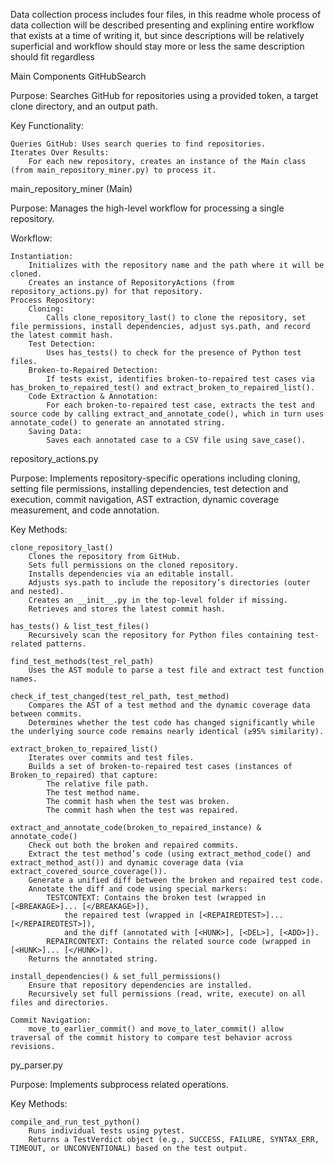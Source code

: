 Data collection process includes four files, in this readme whole process of data collection will be described presenting and explining entire workflow that exists at a time of writing it, but since descriptions will be relatively superficial and workflow should stay more or less the same description should fit regardless

Main Components
GitHubSearch

Purpose:
Searches GitHub for repositories using a provided token, a target clone directory, and an output path.

Key Functionality:

    Queries GitHub: Uses search queries to find repositories.
    Iterates Over Results:
        For each new repository, creates an instance of the Main class (from main_repository_miner.py) to process it.

main_repository_miner (Main)

Purpose:
Manages the high-level workflow for processing a single repository.

Workflow:

    Instantiation:
        Initializes with the repository name and the path where it will be cloned.
        Creates an instance of RepositoryActions (from repository_actions.py) for that repository.
    Process Repository:
        Cloning:
            Calls clone_repository_last() to clone the repository, set file permissions, install dependencies, adjust sys.path, and record the latest commit hash.
        Test Detection:
            Uses has_tests() to check for the presence of Python test files.
        Broken-to-Repaired Detection:
            If tests exist, identifies broken-to-repaired test cases via has_broken_to_repaired_test() and extract_broken_to_repaired_list().
        Code Extraction & Annotation:
            For each broken-to-repaired test case, extracts the test and source code by calling extract_and_annotate_code(), which in turn uses annotate_code() to generate an annotated string.
        Saving Data:
            Saves each annotated case to a CSV file using save_case().

repository_actions.py

Purpose:
Implements repository-specific operations including cloning, setting file permissions, installing dependencies, test detection and execution, commit navigation, AST extraction, dynamic coverage measurement, and code annotation.

Key Methods:

    clone_repository_last()
        Clones the repository from GitHub.
        Sets full permissions on the cloned repository.
        Installs dependencies via an editable install.
        Adjusts sys.path to include the repository’s directories (outer and nested).
        Creates an __init__.py in the top-level folder if missing.
        Retrieves and stores the latest commit hash.

    has_tests() & list_test_files()
        Recursively scan the repository for Python files containing test-related patterns.

    find_test_methods(test_rel_path)
        Uses the AST module to parse a test file and extract test function names.

    check_if_test_changed(test_rel_path, test_method)
        Compares the AST of a test method and the dynamic coverage data between commits.
        Determines whether the test code has changed significantly while the underlying source code remains nearly identical (≥95% similarity).

    extract_broken_to_repaired_list()
        Iterates over commits and test files.
        Builds a set of broken-to-repaired test cases (instances of Broken_to_repaired) that capture:
            The relative file path.
            The test method name.
            The commit hash when the test was broken.
            The commit hash when the test was repaired.

    extract_and_annotate_code(broken_to_repaired_instance) & annotate_code()
        Check out both the broken and repaired commits.
        Extract the test method’s code (using extract_method_code() and extract_method_ast()) and dynamic coverage data (via extract_covered_source_coverage()).
        Generate a unified diff between the broken and repaired test code.
        Annotate the diff and code using special markers:
            TESTCONTEXT: Contains the broken test (wrapped in [<BREAKAGE>]... [</BREAKAGE>]),
                the repaired test (wrapped in [<REPAIREDTEST>]... [</REPAIREDTEST>]),
                and the diff (annotated with [<HUNK>], [<DEL>], [<ADD>]).
            REPAIRCONTEXT: Contains the related source code (wrapped in [<HUNK>]... [</HUNK>]).
        Returns the annotated string.

    install_dependencies() & set_full_permissions()
        Ensure that repository dependencies are installed.
        Recursively set full permissions (read, write, execute) on all files and directories.

    Commit Navigation:
        move_to_earlier_commit() and move_to_later_commit() allow traversal of the commit history to compare test behavior across revisions.


py_parser.py

Purpose:
Implements subprocess related operations.

Key Methods:

    compile_and_run_test_python()
        Runs individual tests using pytest.
        Returns a TestVerdict object (e.g., SUCCESS, FAILURE, SYNTAX_ERR, TIMEOUT, or UNCONVENTIONAL) based on the test output.
